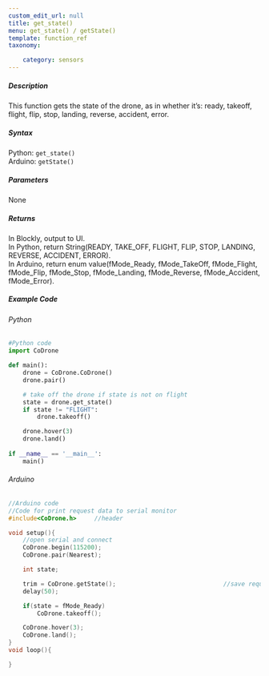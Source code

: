 ```yaml
---
custom_edit_url: null
title: get_state()
menu: get_state() / getState()
template: function_ref
taxonomy:

	category: sensors
---
```


##### Description

This function gets the state of the drone, as in whether it’s: ready, takeoff, flight, flip, stop, landing, reverse, accident, error.

##### Syntax
Python: ```get_state()```<br />
Arduino: ```getState()```

##### Parameters
None

##### Returns

In Blockly, output to UI.<br/>In Python, return String(READY, TAKE_OFF, FLIGHT, FLIP, STOP, LANDING, REVERSE, ACCIDENT, ERROR).<br/>
In Arduino, return enum value(fMode_Ready, fMode_TakeOff, fMode_Flight, fMode_Flip, fMode_Stop, fMode_Landing, fMode_Reverse, fMode_Accident, fMode_Error).<br/>

##### Example Code
###### Python
```python
#Python code
import CoDrone

def main():
	drone = CoDrone.CoDrone()
	drone.pair()

	# take off the drone if state is not on flight
	state = drone.get_state()
	if state != "FLIGHT":
	    drone.takeoff()

	drone.hover(3)
	drone.land()
	
if __name__ == '__main__':
	main()


```
###### Arduino
```c
//Arduino code
//Code for print request data to serial monitor
#include<CoDrone.h>		//header

void setup(){
	//open serial and connect
	CoDrone.begin(115200);
	CoDrone.pair(Nearest);

	int state;

	trim = CoDrone.getState();								//save request data
	delay(50);

	if(state = fMode_Ready)
		CoDrone.takeoff();

	CoDrone.hover(3);
	CoDrone.land();
}
void loop(){

}
  
```